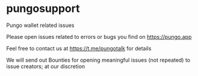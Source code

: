 # pungosupport
Pungo wallet related issues

Please open issues related to errors or bugs you find on https://pungo.app 

Feel free to contact us at https://t.me/pungotalk for details

We will send out Bounties for opening meaningful issues (not repeated) to issue creators; at our discretion
